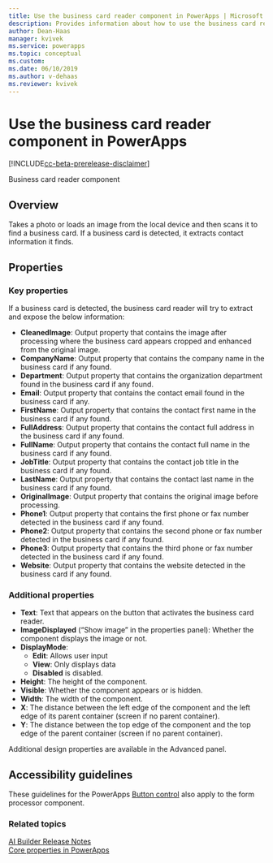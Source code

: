 ```yaml
---
title: Use the business card reader component in PowerApps | Microsoft Docs
description: Provides information about how to use the business card reader component in PowerApps 
author: Dean-Haas
manager: kvivek
ms.service: powerapps
ms.topic: conceptual
ms.custom: 
ms.date: 06/10/2019
ms.author: v-dehaas
ms.reviewer: kvivek
---
```


# Use the business card reader component in PowerApps 

[!INCLUDE[cc-beta-prerelease-disclaimer](./includes/cc-beta-prerelease-disclaimer.md)]

Business card reader component

## Overview

Takes a photo or loads an image from the local device and then scans it to find a business card. If a business card is detected, it extracts contact information it finds. 

## Properties
### Key properties
If a business card is detected, the business card reader will try to extract and expose the below information:
- **CleanedImage**: Output property that contains the image after processing where the business card appears cropped and enhanced from the original image.
- **CompanyName**: Output property that contains the company name in the business card if any found.
- **Department**: Output property that contains the organization department found in the business card if any found.
- **Email**: Output property that contains the contact email found in the business card if any.
- **FirstName**: Output property that contains the contact first name in the business card if any found.
- **FullAddress**: Output property that contains the contact full address in the business card if any found.
- **FullName**: Output property that contains the contact full name in the business card if any found.
- **JobTitle**: Output property that contains the contact job title in the business card if any found.
- **LastName**: Output property that contains the contact last name in the business card if any found.
- **OriginalImage**: Output property that contains the original image before processing.
- **Phone1**: Output property that contains the first phone or fax number detected in the business card if any found.
- **Phone2**: Output property that contains the second phone or fax number detected in the business card if any found.
- **Phone3**: Output property that contains the third phone or fax number detected in the business card if any found.
- **Website**: Output property that contains the website detected in the business card if any found.


### Additional properties
- **Text**: Text that appears on the button that activates the business card reader.
- **ImageDisplayed** (“Show image” in the properties panel): Whether the component displays the image or not.
- **DisplayMode**:
    - **Edit**: Allows user input
    - **View**: Only displays data 
    - **Disabled** is disabled.
- **Height**: The height of the component.
- **Visible**: Whether the component appears or is hidden.
- **Width**: The width of the component.
- **X**: The distance between the left edge of the component and the left edge of its parent container (screen if no parent container).
- **Y**: The distance between the top edge of the component and the top edge of the parent container (screen if no parent container).

Additional design properties are available in the Advanced panel.

## Accessibility guidelines
These guidelines for the PowerApps [Button control](/powerapps/maker/canvas-apps/controls/control-button) also apply to the form processor component.



### Related topics
[AI Builder Release Notes](/power-platform-release-notes/october19/ai-builder)<br/>
[Core properties in PowerApps](/powerapps/maker/canvas-apps/controls/properties-core)
